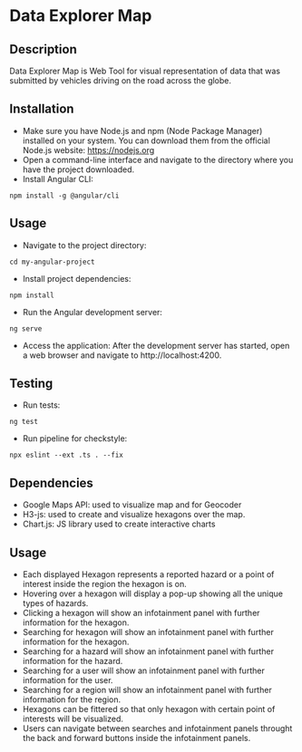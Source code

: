 # Data Explorer Map

## Description

Data Explorer Map is Web Tool for visual representation of data that was submitted by vehicles driving on the road across the globe.

## Installation
-  Make sure you have Node.js and npm (Node Package Manager) installed on your system. You can download them from the official Node.js website: https://nodejs.org 
- Open a command-line interface and navigate to the directory where you have the project downloaded.
- Install Angular CLI: 
```
npm install -g @angular/cli
```
## Usage
- Navigate to the project directory: 
```
cd my-angular-project
```
- Install project dependencies: 
```
npm install
```
- Run the Angular development server: 
```
ng serve
```
- Access the application: After the development server has started, open a web browser and navigate to http://localhost:4200.

## Testing
- Run tests:
```
ng test
```
- Run pipeline for checkstyle:
```
npx eslint --ext .ts . --fix
```

## Dependencies
- Google Maps API: used to visualize map and for Geocoder
- H3-js: used to create and visualize hexagons over the map.
- Chart.js: JS library used to create interactive charts

## Usage
- Each displayed Hexagon represents a reported hazard or a point of interest inside the region the hexagon is on.
- Hovering over a hexagon will display a pop-up showing all the unique types of hazards.
- Clicking a hexagon will show an infotainment panel with further information for the hexagon.
- Searching for hexagon will show an infotainment panel with further information for the hexagon.
- Searching for a hazard will show an infotainment panel with further information for the hazard.
- Searching for a user will show an infotainment panel with further information for the user.
- Searching for a region will show an infotainment panel with further information for the region.
- Hexagons can be fittered so that only hexagon with certain point of interests will be visualized.
- Users can navigate between searches and infotainment panels throught the back and forward buttons inside the infotainment panels.
